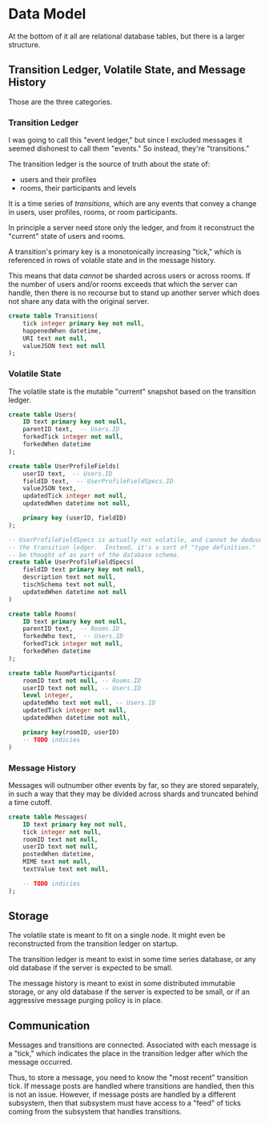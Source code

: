 Data Model
==========
At the bottom of it all are relational database tables, but there is a larger
structure.

Transition Ledger, Volatile State, and Message History
------------------------------------------------------
Those are the three categories.

### Transition Ledger
I was going to call this "event ledger," but since I excluded messages it
seemed dishonest to call them "events."  So instead, they're "transitions."

The transition ledger is the source of truth about the state of:
- users and their profiles
- rooms, their participants and levels

It is a time series of _transitions_, which are any events that convey a
change in users, user profiles, rooms, or room participants.

In principle a server need store only the ledger, and from it reconstruct the
"current" state of users and rooms.

A transition's primary key is a monotonically increasing "tick," which is
referenced in rows of volatile state and in the message history.

This means that data _cannot_ be sharded across users or across rooms.
If the number of users and/or rooms exceeds that which the server can handle,
then there is no recourse but to stand up another server which does not share
any data with the original server.
```sql
create table Transitions(
    tick integer primary key not null,
    happenedWhen datetime,
    URI text not null,
    valueJSON text not null
);
```

### Volatile State
The volatile state is the mutable "current" snapshot based on the transition
ledger.
```sql
create table Users(
    ID text primary key not null,
    parentID text,  -- Users.ID
    forkedTick integer not null,
    forkedWhen datetime
);

create table UserProfileFields(
    userID text,  -- Users.ID
    fieldID text,  -- UserProfileFieldSpecs.ID
    valueJSON text,
    updatedTick integer not null,
    updatedWhen datetime not null,

    primary key (userID, fieldID)
);

-- UserProfileFieldSpecs is actually not volatile, and cannot be deduced from
-- the transition ledger.  Instead, it's a sort of "type definition."  It can
-- be thought of as part of the database schema.
create table UserProfileFieldSpecs(
    fieldID text primary key not null,
    description text not null,
    tischSchema text not null,
    updatedWhen datetime not null
)

create table Rooms(
    ID text primary key not null,
    parentID text,  -- Rooms.ID
    forkedWho text,  -- Users.ID
    forkedTick integer not null,
    forkedWhen datetime
);

create table RoomParticipants(
    roomID text not null, -- Rooms.ID
    userID text not null, -- Users.ID
    level integer,
    updatedWho text not null, -- Users.ID
    updatedTick integer not null,
    updatedWhen datetime not null,

    primary key(roomID, userID)
    -- TODO indicies
)
```

### Message History
Messages will outnumber other events by far, so they are stored separately, in
such a way that they may be divided across shards and truncated behind a time
cutoff.
```sql
create table Messages(
    ID text primary key not null,
    tick integer not null,
    roomID text not null,
    userID text not null,
    postedWhen datetime,
    MIME text not null,
    textValue text not null,

    -- TODO indicies
);
```

Storage
-------
The volatile state is meant to fit on a single node.  It might even be
reconstructed from the transition ledger on startup.

The transition ledger is meant to exist in some time series database, or any
old database if the server is expected to be small.

The message history is meant to exist in some distributed immutable storage,
or any old database if the server is expected to be small, or if an aggressive
message purging policy is in place.

Communication
-------------
Messages and transitions are connected.  Associated with each message is a
"tick," which indicates the place in the transition ledger after which the
message occurred.

Thus, to store a message, you need to know the "most recent" transition tick.
If message posts are handled where transitions are handled, then this is not an
issue.  However, if message posts are handled by a different subsystem, then
that subsystem must have access to a "feed" of ticks coming from the subsystem
that handles transitions.
